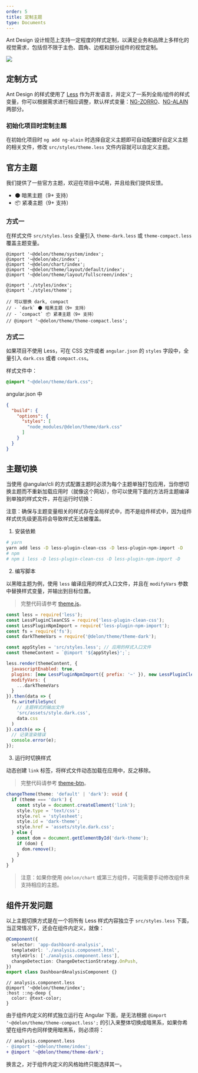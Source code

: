 ```yaml
---
order: 5
title: 定制主题
type: Documents
---
```


Ant Design 设计规范上支持一定程度的样式定制，以满足业务和品牌上多样化的视觉需求，包括但不限于主色、圆角、边框和部分组件的视觉定制。

![](https://zos.alipayobjects.com/rmsportal/zTFoszBtDODhXfLAazfSpYbSLSEeytoG.png)

## 定制方式

Ant Design 的样式使用了 [Less](http://lesscss.org/) 作为开发语言，并定义了一系列全局/组件的样式变量，你可以根据需求进行相应调整，默认样式变量：[NG-ZORRO](https://github.com/NG-ZORRO/ng-zorro-antd/blob/master/components/style/themes/default.less)、[NG-ALAIN]() 两部分。

### 初始化项目时定制主题

在初始化项目时 `ng add ng-alain` 时选择自定义主题即可自动配置好自定义主题的相关文件，修改 `src/styles/theme.less` 文件内容就可以自定义主题。

## 官方主题

我们提供了一些官方主题，欢迎在项目中试用，并且给我们提供反馈。

- 🌑 暗黑主题（9+ 支持）
- 📦 紧凑主题（9+ 支持）

### 方式一

在样式文件 `src/styles.less` 全量引入 `theme-dark.less` 或 `theme-compact.less` 覆盖主题变量。

```less
@import '~@delon/theme/system/index';
@import '~@delon/abc/index';
@import '~@delon/chart/index';
@import '~@delon/theme/layout/default/index';
@import '~@delon/theme/layout/fullscreen/index';

@import './styles/index';
@import './styles/theme';

// 可以替换 dark, compact
// - `dark` 🌑 暗黑主题（9+ 支持）
// - `compact` 📦 紧凑主题（9+ 支持）
// @import '~@delon/theme/theme-compact.less';
```

### 方式二

如果项目不使用 Less，可在 CSS 文件或者 `angular.json` 的 `styles` 字段中，全量引入 `dark.css` 或者 `compact.css`。

样式文件中：

```css
@import "~@delon/theme/dark.css";
```

angular.json 中

```json
{
  "build": {
    "options": {
      "styles": [
        "node_modules/@delon/theme/dark.css"
      ]
    }
  }
}
```

## 主题切换

当使用 @angular/cli 的方式配置主题时必须为每个主题单独打包应用，当你想切换主题而不重新加载应用时（就像这个网站），你可以使用下面的方法将主题编译到单独的样式文件，并在运行时切换：

注意：确保与主题变量相关的样式存在全局样式中，而不是组件样式中，因为组件样式优先级更高将会导致样式无法被覆盖。

1. 安装依赖

```bash
# yarn
yarn add less -D less-plugin-clean-css -D less-plugin-npm-import -D
# npm
# npm i less -D less-plugin-clean-css -D less-plugin-npm-import -D
```

2. 编写脚本

以黑暗主题为例，使用 `less` 编译应用的样式入口文件，并且在 `modifyVars` 参数中替换样式变量，并输出到目标位置。

> 完整代码请参考 [theme.js](https://github.com/ng-alain/ng-alain/blob/master/scripts/theme.js)。

```js
const less = require('less');
const LessPluginCleanCSS = require('less-plugin-clean-css');
const LessPluginNpmImport = require('less-plugin-npm-import');
const fs = require('fs');
const darkThemeVars = require('@delon/theme/theme-dark');

const appStyles = 'src/styles.less'; // 应用的样式入口文件
const themeContent = `@import '${appStyles}';`;

less.render(themeContent, {
  javascriptEnabled: true,
  plugins: [new LessPluginNpmImport({ prefix: '~' }), new LessPluginCleanCSS({ advanced: true })],
  modifyVars: {
    ...darkThemeVars
  }
}).then(data => {
  fs.writeFileSync(
    // 主题样式的输出文件
    'src/assets/style.dark.css',
    data.css
  )
}).catch(e => {
  // 记录渲染错误
  console.error(e);
});
```

3. 运行时切换样式

动态创建 `link` 标签，将样式文件动态加载在应用中，反之移除。

> 完整代码请参考 [theme-btn](https://github.com/ng-alain/ng-alain/tree/master/src/app/layout/default/theme-btn)。

```ts
changeTheme(theme: 'default' | 'dark'): void {
  if (theme === 'dark') {
    const style = document.createElement('link');
    style.type = 'text/css';
    style.rel = 'stylesheet';
    style.id = 'dark-theme';
    style.href = 'assets/style.dark.css';
  } else {
    const dom = document.getElementById('dark-theme');
    if (dom) {
      dom.remove();
    }
  }
}
```

> 注意：如果你使用 `@delon/chart` 或第三方组件，可能需要手动修改组件来支持相应的主题。

## 组件开发问题

以上主题切换方式是在一个将所有 Less 样式内容独立于 `src/styles.less` 下面，当正常情况下，还会在组件内定义，就像：

```ts
@Component({
  selector: 'app-dashboard-analysis',
  templateUrl: './analysis.component.html',
  styleUrls: ['./analysis.component.less'],
  changeDetection: ChangeDetectionStrategy.OnPush,
})
export class DashboardAnalysisComponent {}
```

```less
// analysis.component.less
@import '~@delon/theme/index';
:host ::ng-deep { 
  color: @text-color;
}
```

由于组件内定义的样式独立运行在 Angular 下面，是无法根据 `@import '~@delon/theme/theme-compact.less';` 的引入来整体切换成暗黑系，如果你希望在组件内也同样使用暗黑系，则必须将：

```diff
// analysis.component.less
- @import '~@delon/theme/index';
+ @import '~@delon/theme/theme-dark';
```

换言之，对于组件内定义的风格始终只能选择其一。
